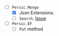 - [ ] `Persic.Mongo` <VERSION>
    - [x] Json Extensions.
    - [ ] `Search`. [Issue](https://github.com/astorDev/persic/issues/19)
- [ ] `Persic.EF` <VERSION>
    - [ ] `Put` method
